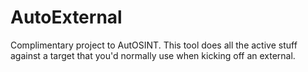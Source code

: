 # AutoExternal
Complimentary project to AutOSINT. This tool does all the active stuff against a target that you'd normally use when kicking off an external.
